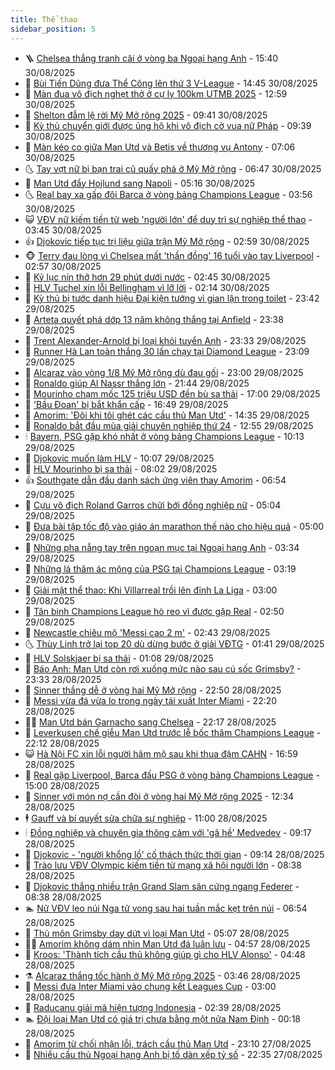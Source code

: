 ```yaml
---
title: Thể thao
sidebar_position: 5
---
```


<!-- vnexpress-the-thao:START -->
- 🪜 [Chelsea thắng tranh cãi ở vòng ba Ngoại hạng Anh](https://vnexpress.net/chelsea-thang-tranh-cai-o-vong-ba-ngoai-hang-anh-4933598.html) - 15:40 30/08/2025
- 🦩 [Bùi Tiến Dũng đưa Thể Công lên thứ 3 V-League](https://vnexpress.net/bui-tien-dung-dua-the-cong-len-thu-3-v-league-4933583.html) - 14:45 30/08/2025
- 🧰 [Màn đua vô địch nghẹt thở ở cự ly 100km UTMB 2025](https://vnexpress.net/man-dua-vo-dich-nghet-tho-o-cu-ly-100km-utmb-2025-4933552.html) - 12:59 30/08/2025
- 🤗 [Shelton đẫm lệ rời Mỹ Mở rộng 2025](https://vnexpress.net/shelton-dam-le-roi-my-mo-rong-2025-4933491.html) - 09:41 30/08/2025
- 🥳 [Kỳ thủ chuyển giới được ủng hộ khi vô địch cờ vua nữ Pháp](https://vnexpress.net/ky-thu-chuyen-gioi-duoc-ung-ho-khi-vo-dich-co-vua-nu-phap-4933493.html) - 09:39 30/08/2025
- 🦣 [Màn kéo co giữa Man Utd và Betis về thương vụ Antony](https://vnexpress.net/man-keo-co-giua-man-utd-va-betis-ve-thuong-vu-antony-4933467.html) - 07:06 30/08/2025
- 🌜 [Tay vợt nữ bị bạn trai cũ quấy phá ở Mỹ Mở rộng](https://vnexpress.net/tay-vot-nu-bi-ban-trai-cu-quay-pha-o-my-mo-rong-4933469.html) - 06:47 30/08/2025
- 🫶 [Man Utd đẩy Hojlund sang Napoli](https://vnexpress.net/man-utd-day-hojlund-sang-napoli-4933447.html) - 05:16 30/08/2025
- 🌜 [Real bay xa gấp đôi Barca ở vòng bảng Champions League](https://vnexpress.net/real-bay-xa-gap-doi-barca-o-vong-bang-champions-league-4933435.html) - 03:56 30/08/2025
- 😺 [VĐV nữ kiếm tiền từ web &#39;người lớn&#39; để duy trì sự nghiệp thể thao](https://vnexpress.net/vdv-nu-kiem-tien-tu-web-nguoi-lon-de-duy-tri-su-nghiep-the-thao-4932589.html) - 03:45 30/08/2025
- 👍 [Djokovic tiếp tục trị liệu giữa trận Mỹ Mở rộng](https://vnexpress.net/djokovic-tiep-tuc-tri-lieu-giua-tran-my-mo-rong-4933408.html) - 02:59 30/08/2025
- 🐵 [Terry đau lòng vì Chelsea mất &#39;thần đồng&#39; 16 tuổi vào tay Liverpool](https://vnexpress.net/terry-dau-long-vi-chelsea-mat-than-dong-16-tuoi-vao-tay-liverpool-4932284.html) - 02:57 30/08/2025
- 💫 [Kỷ lục nín thở hơn 29 phút dưới nước](https://vnexpress.net/ky-luc-nin-tho-hon-29-phut-duoi-nuoc-4933328.html) - 02:45 30/08/2025
- 🦆 [HLV Tuchel xin lỗi Bellingham vì lỡ lời](https://vnexpress.net/hlv-tuchel-xin-loi-bellingham-vi-lo-loi-4933346.html) - 02:14 30/08/2025
- 🙉 [Kỳ thủ bị tước danh hiệu Đại kiện tướng vì gian lận trong toilet](https://vnexpress.net/ky-thu-bi-tuoc-danh-hieu-dai-kien-tuong-vi-gian-lan-trong-toilet-4933301.html) - 23:42 29/08/2025
- 📝 [Arteta quyết phá dớp 13 năm không thắng tại Anfield](https://vnexpress.net/arteta-quyet-pha-dop-13-nam-khong-thang-tai-anfield-4933329.html) - 23:38 29/08/2025
- 💯 [Trent Alexander-Arnold bị loại khỏi tuyển Anh](https://vnexpress.net/trent-alexander-arnold-bi-loai-khoi-tuyen-anh-4933340.html) - 23:33 29/08/2025
- 🌈 [Runner Hà Lan toàn thắng 30 lần chạy tại Diamond League](https://vnexpress.net/runner-ha-lan-toan-thang-30-lan-chay-tai-diamond-league-4933331.html) - 23:09 29/08/2025
- 🦩 [Alcaraz vào vòng 1/8 Mỹ Mở rộng dù đau gối](https://vnexpress.net/alcaraz-vao-vong-1-8-my-mo-rong-du-dau-goi-4933335.html) - 23:00 29/08/2025
- 🐲 [Ronaldo giúp Al Nassr thắng lớn](https://vnexpress.net/ronaldo-giup-al-nassr-thang-lon-4933330.html) - 21:44 29/08/2025
- 🌁 [Mourinho chạm mốc 125 triệu USD đền bù sa thải](https://vnexpress.net/mourinho-cham-moc-125-trieu-usd-den-bu-sa-thai-4933281.html) - 17:00 29/08/2025
- 💯 [&#39;Bầu Đoan&#39; bị bắt khẩn cấp](https://vnexpress.net/bau-doan-bi-bat-khan-cap-4933321.html) - 16:49 29/08/2025
- 🌝 [Amorim: &#39;Đôi khi tôi ghét các cầu thủ Man Utd&#39;](https://vnexpress.net/amorim-doi-khi-toi-ghet-cac-cau-thu-man-utd-4933296.html) - 14:35 29/08/2025
- 🤖 [Ronaldo bắt đầu mùa giải chuyên nghiệp thứ 24](https://vnexpress.net/ronaldo-bat-dau-mua-giai-chuyen-nghiep-thu-24-4933264.html) - 12:55 29/08/2025
- 🕯 [Bayern, PSG gặp khó nhất ở vòng bảng Champions League](https://vnexpress.net/bayern-psg-gap-kho-nhat-o-vong-bang-champions-league-4933057.html) - 10:13 29/08/2025
- 🧰 [Djokovic muốn làm HLV](https://vnexpress.net/djokovic-muon-lam-hlv-4933165.html) - 10:07 29/08/2025
- 🥳 [HLV Mourinho bị sa thải](https://vnexpress.net/hlv-mourinho-bi-sa-thai-4933143.html) - 08:02 29/08/2025
- 👍 [Southgate dẫn đầu danh sách ứng viên thay Amorim](https://vnexpress.net/southgate-dan-dau-danh-sach-ung-vien-thay-amorim-4932600.html) - 06:54 29/08/2025
- 💪 [Cựu vô địch Roland Garros chửi bới đồng nghiệp nữ](https://vnexpress.net/cuu-vo-dich-roland-garros-chui-boi-dong-nghiep-nu-4933040.html) - 05:04 29/08/2025
- 👹 [Đưa bài tập tốc độ vào giáo án marathon thế nào cho hiệu quả](https://vnexpress.net/dua-bai-tap-toc-do-vao-giao-an-marathon-the-nao-cho-hieu-qua-4932236.html) - 05:00 29/08/2025
- 🧰 [Những pha nẫng tay trên ngoạn mục tại Ngoại hạng Anh](https://vnexpress.net/nhung-pha-nang-tay-tren-ngoan-muc-tai-ngoai-hang-anh-4932089.html) - 03:34 29/08/2025
- 🚀 [Những lá thăm ác mộng của PSG tại Champions League](https://vnexpress.net/nhung-la-tham-ac-mong-cua-psg-tai-champions-league-4932931.html) - 03:19 29/08/2025
- 🎃 [Giải mật thể thao: Khi Villarreal trồi lên đỉnh La Liga](https://vnexpress.net/giai-mat-the-thao-khi-villarreal-troi-len-dinh-la-liga-4932369.html) - 03:00 29/08/2025
- 🧰 [Tân binh Champions League hò reo vì được gặp Real](https://vnexpress.net/tan-binh-champions-league-ho-reo-vi-duoc-gap-real-4932917.html) - 02:50 29/08/2025
- 👀 [Newcastle chiêu mộ &#39;Messi cao 2 m&#39;](https://vnexpress.net/newcastle-chieu-mo-messi-cao-2-m-4932909.html) - 02:43 29/08/2025
- 🌜 [Thùy Linh trở lại top 20 dù dừng bước ở giải VĐTG](https://vnexpress.net/thuy-linh-tro-lai-top-20-du-dung-buoc-o-giai-vdtg-4932901.html) - 01:41 29/08/2025
- 🫶 [HLV Solskjaer bị sa thải](https://vnexpress.net/hlv-solskjaer-bi-sa-thai-4932865.html) - 01:08 29/08/2025
- 🦄 [Báo Anh: Man Utd còn rơi xuống mức nào sau cú sốc Grimsby?](https://vnexpress.net/bao-anh-man-utd-con-roi-xuong-muc-nao-sau-cu-soc-grimsby-4932595.html) - 23:33 28/08/2025
- 🥳 [Sinner thắng dễ ở vòng hai Mỹ Mở rộng](https://vnexpress.net/sinner-thang-de-o-vong-hai-my-mo-rong-4932853.html) - 22:50 28/08/2025
- 🐲 [Messi vừa đá vừa lo trong ngày tái xuất Inter Miami](https://vnexpress.net/messi-vua-da-vua-lo-trong-ngay-tai-xuat-inter-miami-4932849.html) - 22:20 28/08/2025
- 🧑‍🏫 [Man Utd bán Garnacho sang Chelsea](https://vnexpress.net/man-utd-ban-garnacho-sang-chelsea-4932850.html) - 22:17 28/08/2025
- 🤔 [Leverkusen chế giễu Man Utd trước lễ bốc thăm Champions League](https://vnexpress.net/leverkusen-che-gieu-man-utd-truoc-le-boc-tham-champions-league-4932851.html) - 22:12 28/08/2025
- 😺 [Hà Nội FC xin lỗi người hâm mộ sau khi thua đậm CAHN](https://vnexpress.net/ha-noi-fc-xin-loi-nguoi-ham-mo-sau-khi-thua-dam-cahn-4932844.html) - 16:59 28/08/2025
- 💪 [Real gặp Liverpool, Barca đấu PSG ở vòng bảng Champions League](https://vnexpress.net/truc-tiep-boc-tham-vong-bang-champions-league-4932804-tong-thuat.html) - 15:00 28/08/2025
- 💼 [Sinner với món nợ cần đòi ở vòng hai Mỹ Mở rộng 2025](https://vnexpress.net/sinner-voi-mon-no-can-doi-o-vong-hai-my-mo-rong-2025-4932772.html) - 12:34 28/08/2025
- 🕴 [Gauff và bí quyết sửa chữa sự nghiệp](https://vnexpress.net/gauff-va-bi-quyet-sua-chua-su-nghiep-4932765.html) - 11:00 28/08/2025
- 🕯 [Đồng nghiệp và chuyên gia thông cảm với &#39;gã hề&#39; Medvedev](https://vnexpress.net/dong-nghiep-va-chuyen-gia-thong-cam-voi-ga-he-medvedev-4932555.html) - 09:17 28/08/2025
- 📝 [Djokovic - &#39;người khổng lồ&#39; cố thách thức thời gian](https://vnexpress.net/djokovic-nguoi-khong-lo-co-thach-thuc-thoi-gian-4932709.html) - 09:14 28/08/2025
- 🧐 [Trào lưu VĐV Olympic kiếm tiền từ mạng xã hội người lớn](https://vnexpress.net/trao-luu-vdv-olympic-kiem-tien-tu-mang-xa-hoi-nguoi-lon-4932406.html) - 08:38 28/08/2025
- 🙉 [Djokovic thắng nhiều trận Grand Slam sân cứng ngang Federer](https://vnexpress.net/djokovic-thang-nhieu-tran-grand-slam-san-cung-ngang-federer-4932610.html) - 08:38 28/08/2025
- 🏊 [Nữ VĐV leo núi Nga tử vong sau hai tuần mắc kẹt trên núi](https://vnexpress.net/nu-vdv-leo-nui-nga-tu-vong-sau-hai-tuan-mac-ket-tren-nui-4932381.html) - 06:54 28/08/2025
- 🌊 [Thủ môn Grimsby day dứt vì loại Man Utd](https://vnexpress.net/thu-mon-grimsby-day-dut-vi-loai-man-utd-4932400.html) - 05:07 28/08/2025
- 👨‍🏫 [Amorim không dám nhìn Man Utd đá luân lưu](https://vnexpress.net/amorim-khong-dam-nhin-man-utd-da-luan-luu-4932394.html) - 04:57 28/08/2025
- 🥷 [Kroos: &#39;Thành tích cầu thủ không giúp gì cho HLV Alonso&#39;](https://vnexpress.net/kroos-thanh-tich-cau-thu-khong-giup-gi-cho-hlv-alonso-4932379.html) - 04:48 28/08/2025
- ⚗️ [Alcaraz thắng tốc hành ở Mỹ Mở rộng 2025](https://vnexpress.net/alcaraz-thang-toc-hanh-o-my-mo-rong-2025-4932536.html) - 03:46 28/08/2025
- 🌮 [Messi đưa Inter Miami vào chung kết Leagues Cup](https://vnexpress.net/messi-dua-inter-miami-vao-chung-ket-leagues-cup-4932508.html) - 03:00 28/08/2025
- 🤩 [Raducanu giải mã hiện tượng Indonesia](https://vnexpress.net/raducanu-giai-ma-hien-tuong-indonesia-4932477.html) - 02:39 28/08/2025
- 🏊 [Đội loại Man Utd có giá trị chưa bằng một nửa Nam Định](https://vnexpress.net/doi-loai-man-utd-co-gia-tri-chua-bang-mot-nua-nam-dinh-4932392.html) - 00:18 28/08/2025
- 🐎 [Amorim từ chối nhận lỗi, trách cầu thủ Man Utd](https://vnexpress.net/amorim-tu-choi-nhan-loi-trach-cau-thu-man-utd-4932387.html) - 23:10 27/08/2025
- 💫 [Nhiều cầu thủ Ngoại hạng Anh bị tố dàn xếp tỷ số](https://vnexpress.net/nhieu-cau-thu-ngoai-hang-anh-bi-to-dan-xep-ty-so-4932377.html) - 22:35 27/08/2025<!-- vnexpress-the-thao:END -->
